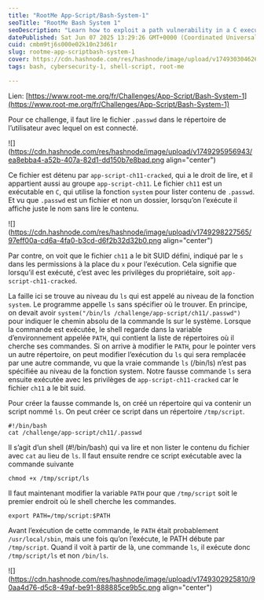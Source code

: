```yaml
---
title: "RootMe App-Script/Bash-System-1"
seoTitle: "RootMe Bash System 1"
seoDescription: "Learn how to exploit a path vulnerability in a C executable with SUID bit to read protected files using custom scripts"
datePublished: Sat Jun 07 2025 13:29:26 GMT+0000 (Coordinated Universal Time)
cuid: cmbm9tj6s000e02k10n23d61r
slug: rootme-app-scriptbash-system-1
cover: https://cdn.hashnode.com/res/hashnode/image/upload/v1749303046265/39ba0c1b-238b-4184-89d6-eaf84f9dc89e.png
tags: bash, cybersecurity-1, shell-script, root-me

---
```


Lien: [https://www.root-me.org/fr/Challenges/App-Script/Bash-System-1](https://www.root-me.org/fr/Challenges/App-Script/Bash-System-1)

Pour ce challenge, il faut lire le fichier `.passwd` dans le répertoire de l’utilisateur avec lequel on est connecté.

![](https://cdn.hashnode.com/res/hashnode/image/upload/v1749295956943/ea8ebba4-a52b-407a-82d1-dd150b7e8bad.png align="center")

Ce fichier est détenu par `app-script-ch11-cracked`, qui a le droit de lire, et il appartient aussi au groupe `app-script-ch11`. Le fichier `ch11` est un exécutable en `C`, qui utilise la fonction `system` pour lister contenu de `.passwd`. Et vu que `.passwd` est un fichier et non un dossier, lorsqu’on l’exécute il affiche juste le nom sans lire le contenu.

![](https://cdn.hashnode.com/res/hashnode/image/upload/v1749298227565/97eff00a-cd6a-4fa0-b3cd-d6f2b32d32b0.png align="center")

Par contre, on voit que le fichier `ch11` a le bit SUID défini, indiqué par le `s` dans les permissions à la place du `x` pour l’exécution. Cela signifie que lorsqu’il est exécuté, c’est avec les privilèges du propriétaire, soit `app-script-ch11-cracked`.

La faille ici se trouve au niveau du `ls` qui est appelé au niveau de la fonction `system`. Le programme appelle `ls` sans spécifier où le trouver. En principe, on devait avoir `system("/bin/ls /challenge/app-script/ch11/.passwd")` pour indiquer le chemin absolu de la commande ls sur le système. Lorsque la commande est exécutée, le shell regarde dans la variable d’environnement appelée `PATH`, qui contient la liste de répertoires où il cherche ses commandes. Si on arrive à modifier le `PATH`, pour le pointer vers un autre répertoire, on peut modifier l’exécution du `ls` qui sera remplacée par une autre commande, vu que la vraie commande `ls` (/bin/ls) n’est pas spécifiée au niveau de la fonction system. Notre fausse commande `ls` sera ensuite exécutée avec les privilèges de `app-script-ch11-cracked` car le fichier `ch11` a le bit suid.

Pour créer la fausse commande ls, on créé un répertoire qui va contenir un script nommé `ls`. On peut créer ce script dans un répertoire `/tmp/script`.

```plaintext
#!/bin/bash
cat /challenge/app-script/ch11/.passwd
```

Il s’agit d’un shell (#!/bin/bash) qui va lire et non lister le contenu du fichier avec `cat` au lieu de `ls`. Il faut ensuite rendre ce script exécutable avec la commande suivante

```plaintext
chmod +x /tmp/script/ls
```

Il faut maintenant modifier la variable `PATH` pour que `/tmp/script` soit le premier endroit où le shell cherche les commandes.

```plaintext
export PATH=/tmp/script:$PATH
```

Avant l’exécution de cette commande, le `PATH` était probablement `/usr/local/sbin`, mais une fois qu’on l’exécute, le PATH débute par `/tmp/script`. Quand il voit à partir de là, une commande `ls`, il exécute donc `/tmp/script/ls` et non `/bin/ls`.  

![](https://cdn.hashnode.com/res/hashnode/image/upload/v1749302925810/90aa4d76-d5c8-49af-be91-888885ce9b5c.png align="center")